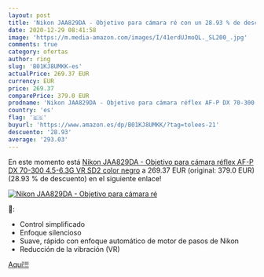 ```yaml
---
layout: post
title: 'Nikon JAA829DA - Objetivo para cámara ré con un 28.93 % de descuento'
date: 2020-12-29 08:41:58
image: 'https://m.media-amazon.com/images/I/41erdUJmoQL._SL200_.jpg'
comments: true
category: ofertas
author: ring
slug: 'B01KJ8UMKK-es'
actualPrice: 269.37 EUR
currency: EUR
price: 269.37
comparePrice: 379.0 EUR
prodname: 'Nikon JAA829DA - Objetivo para cámara réflex AF-P DX 70-300 4.5-6.3G VR SD2  color negro'
country: 'es'
flag: '🇪🇸'
buyurl: 'https://www.amazon.es/dp/B01KJ8UMKK/?tag=tolees-21'
descuento: '28.93'
average: '293.03'
---
```


En este momento está [Nikon JAA829DA - Objetivo para cámara réflex AF-P DX 70-300 4.5-6.3G VR SD2  color negro](https://www.amazon.es/dp/B01KJ8UMKK/?tag=tolees-21) a 269.37 EUR (original: 379.0 EUR) (28.93 %  de descuento) en el siguiente enlace!

[![Nikon JAA829DA - Objetivo para cámara ré](https://m.media-amazon.com/images/I/41erdUJmoQL._SL200_.jpg)](https://www.amazon.es/dp/B01KJ8UMKK/?tag=tolees-21)

🔎:

- Control simplificado
- Enfoque silencioso
- Suave, rápido con enfoque automático de motor de pasos de Nikon
- Reducción de la vibración (VR)

[Aquí!!!](https://www.amazon.es/dp/B01KJ8UMKK/?tag=tolees-21)
